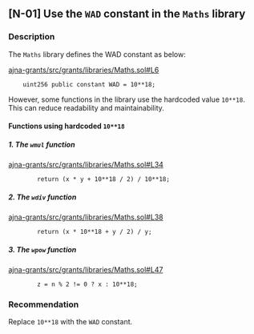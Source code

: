 ## [N-01] Use the `WAD` constant in the `Maths` library

### Description

The `Maths` library defines the WAD constant as below:

[ajna-grants/src/grants/libraries/Maths.sol#L6](https://github.com/code-423n4/2023-05-ajna/blob/main/ajna-grants/src/grants/libraries/Maths.sol#L6)

```solidity
    uint256 public constant WAD = 10**18;
```

However, some functions in the library use the hardcoded value `10**18`. This can reduce readability and maintainability.

#### Functions using hardcoded `10**18`

##### 1. The `wmul` function

[ajna-grants/src/grants/libraries/Maths.sol#L34](https://github.com/code-423n4/2023-05-ajna/blob/main/ajna-grants/src/grants/libraries/Maths.sol#L34)

```solidity
        return (x * y + 10**18 / 2) / 10**18;
```

##### 2. The `wdiv` function

[ajna-grants/src/grants/libraries/Maths.sol#L38](https://github.com/code-423n4/2023-05-ajna/blob/main/ajna-grants/src/grants/libraries/Maths.sol#L38)

```solidity
        return (x * 10**18 + y / 2) / y;
```

##### 3. The `wpow` function

[ajna-grants/src/grants/libraries/Maths.sol#L47](https://github.com/code-423n4/2023-05-ajna/blob/main/ajna-grants/src/grants/libraries/Maths.sol#L47)

```solidity
        z = n % 2 != 0 ? x : 10**18;
```

### Recommendation

Replace `10**18` with the `WAD` constant.
